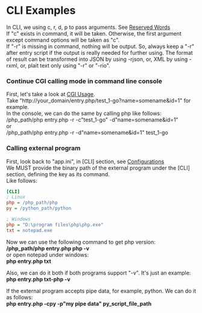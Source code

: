 # CLI Examples

In CLI, we using c, r, d, p to pass arguments. See [Reserved Words](../ReservedWords.md)  
If "c" exists in command, it will be taken. Otherwise, the first argument except command options will be taken as "c".  
If "-r" is missing in command, nothing will be output. So, always keep a "-r" after entry script if the output is really needed for further using. The format of result can be transformed into JSON by using -rjson, or, XML by using -rxml, or, plait text only using "-r" or "-rio".

### Continue CGI calling mode in command line console

First, let's take a look at [CGI Usage](CGI.md).  
Take "http://your_domain/entry.php/test_1-go?name=somename&id=1" for example.  
In the console, we can do the same by calling php like follows:  
/php_path/php entry.php -r -c"test_1-go" -d"name=somename&id=1"  
or  
/php_path/php entry.php -r -d"name=somename&id=1" test_1-go

### Calling external program

First, look back to "app.ini", in [CLI] section, see [Configurations](../Configurations.md)  
We MUST provide the binary path of the external program under the [CLI] section, defining the key as its command.  
Like follows:  

```ini
[CLI]
; Linux
php = /php_path/php
py = /python_path/python

; Windows
php = "D:\program files\php\php.exe"
txt = notepad.exe
```

Now we can use the following command to get php version:  
**/php_path/php entry.php php -v**  
or open notepad under windows:  
**php entry.php txt**

Also, we can do it both if both programs support "-v". It's just an example:  
**php entry.php txt-php -v**

If the external program accepts pipe data, for example, python. We can do it as follows:  
**php entry.php -cpy -p"my pipe data" py_script_file_path**